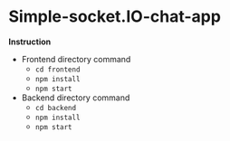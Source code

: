 # Simple-socket.IO-chat-app

**Instruction**

- Frontend directory command
  - `cd frontend`
  - `npm install`
  - `npm start`
- Backend directory command
  - `cd backend`
  - `npm install`
  - `npm start`
